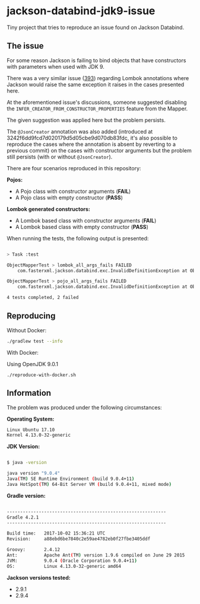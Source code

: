 # jackson-databind-jdk9-issue
Tiny project that tries to reproduce an issue found on Jackson Databind.

## The issue

For some reason Jackson is failing to bind objects that have constructors with parameters when used with JDK 9.

There was a very similar issue ([393](https://github.com/FasterXML/jackson-core/issues/393)) regarding Lombok 
annotations where Jackson would raise the same exception it raises in the cases presented here. 

At the aforementioned issue's discussions, someone suggested disabling the `INFER_CREATOR_FROM_CONSTRUCTOR_PROPERTIES` feature from the
Mapper.

The given suggestion was applied here but the problem persists.

The `@JsonCreator` annotation was also added (introduced at 3242f6dd9fcd7d020179d5d05cbe9d070db83fdc, it's also possible to reproduce the
cases where the annotation is absent by reverting to a previous commit) on the cases with constructor arguments but the problem still
persists (with or without `@JsonCreator`).

There are four scenarios reproduced in this repository:

__Pojos:__

- A Pojo class with constructor arguments (__FAIL__)
- A Pojo class with empty constructor (__PASS__)

__Lombok generated constructors:__

- A Lombok based class with constructor arguments (__FAIL__)
- A Lombok based class with empty constructor (__PASS__)

When running the tests, the following output is presented:

```sh

> Task :test

ObjectMapperTest > lombok_all_args_fails FAILED
    com.fasterxml.jackson.databind.exc.InvalidDefinitionException at ObjectMapperTest.java:46

ObjectMapperTest > pojo_all_args_fails FAILED
    com.fasterxml.jackson.databind.exc.InvalidDefinitionException at ObjectMapperTest.java:55

4 tests completed, 2 failed

``` 

## Reproducing

Without Docker:

```sh
./gradlew test --info
```

With Docker:

Using OpenJDK 9.0.1

```
./reproduce-with-docker.sh
```


## Information

The problem was produced under the following circumstances:

__Operating System:__

```sh
Linux Ubuntu 17.10 
Kernel 4.13.0-32-generic
```

__JDK Version:__

```sh

$ java -version

java version "9.0.4"
Java(TM) SE Runtime Environment (build 9.0.4+11)
Java HotSpot(TM) 64-Bit Server VM (build 9.0.4+11, mixed mode)
```

__Gradle version:__

```sh

------------------------------------------------------------
Gradle 4.2.1
------------------------------------------------------------

Build time:   2017-10-02 15:36:21 UTC
Revision:     a88ebd6be7840c2e59ae4782eb0f27fbe3405ddf

Groovy:       2.4.12
Ant:          Apache Ant(TM) version 1.9.6 compiled on June 29 2015
JVM:          9.0.4 (Oracle Corporation 9.0.4+11)
OS:           Linux 4.13.0-32-generic amd64

```

__Jackson versions tested:__

- 2.9.1
- 2.9.4
